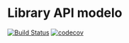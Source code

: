 # Library API modelo
[![Build Status](https://travis-ci.com/thiagobianeck/library-api2020.svg?token=zMAoiRkYyWBzRpp3DHuB&branch=master)](https://travis-ci.com/thiagobianeck/library-api2020)
[![codecov](https://codecov.io/gh/thiagobianeck/library-api2020/branch/master/graph/badge.svg?token=XTGDHWGD58)](https://codecov.io/gh/thiagobianeck/library-api2020)